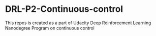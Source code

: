 # DRL-P2-Continuous-control
This repos is created as a part of Udacity Deep Reinforcement Learning Nanodegree Program on continuous control
